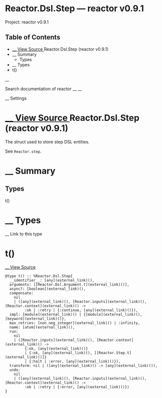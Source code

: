 # Reactor.Dsl.Step — reactor v0.9.1

Project: reactor v0.9.1

## Table of Contents

- [ __ View Source ](external_link) Reactor.Dsl.Step (reactor v0.9.1)
- __ Summary
  - Types
- __ Types
- t()

__

Search documentation of reactor __ __

__ Settings

#  [ __ View Source ](external_link) Reactor.Dsl.Step (reactor v0.9.1)

The struct used to store step DSL entities.

See `Reactor.step`.

#  __ Summary

##  Types

t()

#  __ Types

__ Link to this type

# t()

[ __ View Source ](external_link)
    
    
    @type t() :: %Reactor.Dsl.Step{
      __identifier__: [any](external_link)(),
      arguments: [[Reactor.Dsl.Argument.t](external_link)()],
      async?: [boolean](external_link)(),
      compensate:
        nil
        | ([any](external_link)(), [Reactor.inputs](external_link)(), [Reactor.context](external_link)() ->
             :ok | :retry | {:continue, [any](external_link)()}),
      impl: [module](external_link)() | {[module](external_link)(), [keyword](external_link)()},
      max_retries: [non_neg_integer](external_link)() | :infinity,
      name: [atom](external_link)(),
      run:
        nil
        | ([Reactor.inputs](external_link)(), [Reactor.context](external_link)() ->
             {:ok, [any](external_link)()}
             | {:ok, [any](external_link)(), [[Reactor.Step.t](external_link)()]}
             | {:halt | :error, [any](external_link)()}),
      transform: nil | ([any](external_link)() -> [any](external_link)()),
      undo:
        nil
        | ([any](external_link)(), [Reactor.inputs](external_link)(), [Reactor.context](external_link)() ->
             :ok | :retry | {:error, [any](external_link)()})
    }
